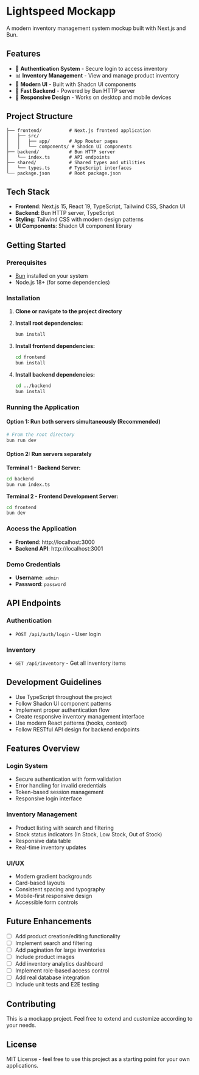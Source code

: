 # Lightspeed Mockapp

A modern inventory management system mockup built with Next.js and Bun.

## Features

- 🔐 **Authentication System** - Secure login to access inventory
- 📊 **Inventory Management** - View and manage product inventory
- 🎨 **Modern UI** - Built with Shadcn UI components
- 🚀 **Fast Backend** - Powered by Bun HTTP server
- 📱 **Responsive Design** - Works on desktop and mobile devices

## Project Structure

```
├── frontend/          # Next.js frontend application
│   ├── src/
│   │   ├── app/       # App Router pages
│   │   └── components/ # Shadcn UI components
├── backend/           # Bun HTTP server
│   └── index.ts       # API endpoints
├── shared/            # Shared types and utilities
│   └── types.ts       # TypeScript interfaces
└── package.json       # Root package.json
```

## Tech Stack

- **Frontend**: Next.js 15, React 19, TypeScript, Tailwind CSS, Shadcn UI
- **Backend**: Bun HTTP server, TypeScript
- **Styling**: Tailwind CSS with modern design patterns
- **UI Components**: Shadcn UI component library

## Getting Started

### Prerequisites

- [Bun](https://bun.sh/) installed on your system
- Node.js 18+ (for some dependencies)

### Installation

1. **Clone or navigate to the project directory**

2. **Install root dependencies:**
   ```bash
   bun install
   ```

3. **Install frontend dependencies:**
   ```bash
   cd frontend
   bun install
   ```

4. **Install backend dependencies:**
   ```bash
   cd ../backend
   bun install
   ```

### Running the Application

#### Option 1: Run both servers simultaneously (Recommended)
```bash
# From the root directory
bun run dev
```

#### Option 2: Run servers separately

**Terminal 1 - Backend Server:**
```bash
cd backend
bun run index.ts
```

**Terminal 2 - Frontend Development Server:**
```bash
cd frontend
bun dev
```

### Access the Application

- **Frontend**: http://localhost:3000
- **Backend API**: http://localhost:3001

### Demo Credentials

- **Username**: `admin`
- **Password**: `password`

## API Endpoints

### Authentication
- `POST /api/auth/login` - User login

### Inventory
- `GET /api/inventory` - Get all inventory items

## Development Guidelines

- Use TypeScript throughout the project
- Follow Shadcn UI component patterns
- Implement proper authentication flow
- Create responsive inventory management interface
- Use modern React patterns (hooks, context)
- Follow RESTful API design for backend endpoints

## Features Overview

### Login System
- Secure authentication with form validation
- Error handling for invalid credentials
- Token-based session management
- Responsive login interface

### Inventory Management
- Product listing with search and filtering
- Stock status indicators (In Stock, Low Stock, Out of Stock)
- Responsive data table
- Real-time inventory updates

### UI/UX
- Modern gradient backgrounds
- Card-based layouts
- Consistent spacing and typography
- Mobile-first responsive design
- Accessible form controls

## Future Enhancements

- [ ] Add product creation/editing functionality
- [ ] Implement search and filtering
- [ ] Add pagination for large inventories
- [ ] Include product images
- [ ] Add inventory analytics dashboard
- [ ] Implement role-based access control
- [ ] Add real database integration
- [ ] Include unit tests and E2E testing

## Contributing

This is a mockapp project. Feel free to extend and customize according to your needs.

## License

MIT License - feel free to use this project as a starting point for your own applications.